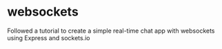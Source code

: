 # websockets

Followed a tutorial to create a simple real-time chat app with websockets using Express and sockets.io
